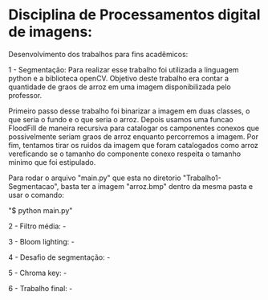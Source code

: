 # Disciplina de Processamentos digital de imagens:

Desenvolvimento dos trabalhos para fins acadêmicos:

1 - Segmentação: 
Para realizar esse trabalho foi utilizada a linguagem python e a biblioteca openCV.
Objetivo deste trabalho era contar a quantidade de graos de arroz em uma imagem disponibilizada pelo professor.

Primeiro passo desse trabalho foi binarizar a imagem em duas classes, o que seria o fundo e o que seria o arroz. Depois usamos uma funcao FloodFill de maneira recursiva para catalogar os camponentes conexos que possivelmente seriam graos de arroz enquanto percorremos a imagem. Por fim, tentamos tirar os ruidos da imagem que foram catalogados como arroz vereficando se o tamanho do componente conexo respeita o tamanho minimo que foi estipulado.  

Para rodar o arquivo "main.py" que esta no diretorio "Trabalho1-Segmentacao", basta ter a imagem "arroz.bmp" dentro da mesma pasta e usar o comando:

"$ python main.py"

2 - Filtro média: -

3 - Bloom lighting: -

4 - Desafio de segmentação: -

5 - Chroma key: -

6 - Trabalho final: -

